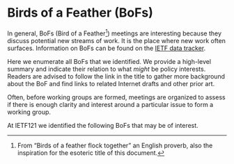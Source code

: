 # Birds of a Feather (BoFs) 

In general, BoFs (Bird of a Feather[^note]) meetings are interesting because they discuss potential new streams of work. It is the place where new work often surfaces. Information on BoFs can be found on the [IETF data tracker](https://datatracker.ietf.org/doc/bof-requests).

Here we enumerate all BoFs that we identified. We provide a high-level summary and indicate their relation to what *might* be policy interests. Readers are advised to follow the link in the title to gather more background about the BoF and find links to related Internet drafts and other prior art.

Often, before working groups are formed, meetings are organized to assess if there is enough clarity and interest around a particular issue to form a working group. 

At IETF121 we identified the following BoFs that may be of interest. 

[^note]: From “Birds of a feather flock together” an English proverb, also the inspiration for the esoteric title of this document.